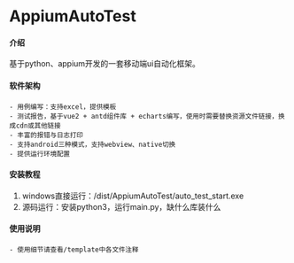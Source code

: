 # AppiumAutoTest

#### 介绍
基于python、appium开发的一套移动端ui自动化框架。

#### 软件架构
    - 用例编写：支持excel，提供模板
    - 测试报告，基于vue2 + antd组件库 + echarts编写，使用时需要替换资源文件链接，换成cdn或其他链接
    - 丰富的报错与日志打印
    - 支持android三种模式，支持webview、native切换
    - 提供运行环境配置


#### 安装教程

1.  windows直接运行：/dist/AppiumAutoTest/auto_test_start.exe
2.  源码运行：安装python3，运行main.py，缺什么库装什么

#### 使用说明

    - 使用细节请查看/template中各文件注释

